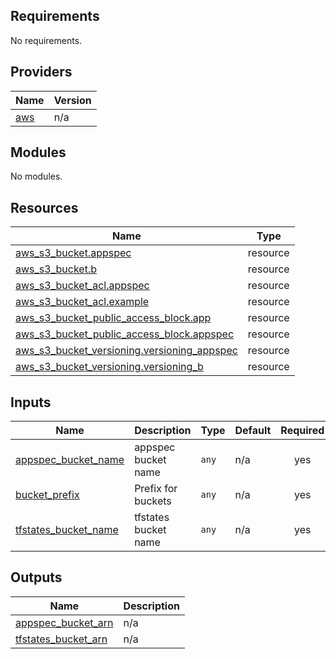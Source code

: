 <!-- BEGIN_TF_DOCS -->
## Requirements

No requirements.

## Providers

| Name | Version |
|------|---------|
| <a name="provider_aws"></a> [aws](#provider\_aws) | n/a |

## Modules

No modules.

## Resources

| Name | Type |
|------|------|
| [aws_s3_bucket.appspec](https://registry.terraform.io/providers/hashicorp/aws/latest/docs/resources/s3_bucket) | resource |
| [aws_s3_bucket.b](https://registry.terraform.io/providers/hashicorp/aws/latest/docs/resources/s3_bucket) | resource |
| [aws_s3_bucket_acl.appspec](https://registry.terraform.io/providers/hashicorp/aws/latest/docs/resources/s3_bucket_acl) | resource |
| [aws_s3_bucket_acl.example](https://registry.terraform.io/providers/hashicorp/aws/latest/docs/resources/s3_bucket_acl) | resource |
| [aws_s3_bucket_public_access_block.app](https://registry.terraform.io/providers/hashicorp/aws/latest/docs/resources/s3_bucket_public_access_block) | resource |
| [aws_s3_bucket_public_access_block.appspec](https://registry.terraform.io/providers/hashicorp/aws/latest/docs/resources/s3_bucket_public_access_block) | resource |
| [aws_s3_bucket_versioning.versioning_appspec](https://registry.terraform.io/providers/hashicorp/aws/latest/docs/resources/s3_bucket_versioning) | resource |
| [aws_s3_bucket_versioning.versioning_b](https://registry.terraform.io/providers/hashicorp/aws/latest/docs/resources/s3_bucket_versioning) | resource |

## Inputs

| Name | Description | Type | Default | Required |
|------|-------------|------|---------|:--------:|
| <a name="input_appspec_bucket_name"></a> [appspec\_bucket\_name](#input\_appspec\_bucket\_name) | appspec bucket name | `any` | n/a | yes |
| <a name="input_bucket_prefix"></a> [bucket\_prefix](#input\_bucket\_prefix) | Prefix for buckets | `any` | n/a | yes |
| <a name="input_tfstates_bucket_name"></a> [tfstates\_bucket\_name](#input\_tfstates\_bucket\_name) | tfstates bucket name | `any` | n/a | yes |

## Outputs

| Name | Description |
|------|-------------|
| <a name="output_appspec_bucket_arn"></a> [appspec\_bucket\_arn](#output\_appspec\_bucket\_arn) | n/a |
| <a name="output_tfstates_bucket_arn"></a> [tfstates\_bucket\_arn](#output\_tfstates\_bucket\_arn) | n/a |
<!-- END_TF_DOCS -->